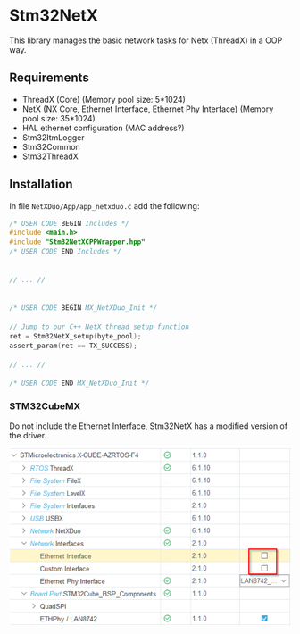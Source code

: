 # Stm32NetX

This library manages the basic network tasks for Netx (ThreadX) in a OOP way.



## Requirements

* ThreadX (Core) (Memory pool size: 5*1024)
* NetX (NX Core, Ethernet Interface, Ethernet Phy Interface) (Memory pool size: 35*1024)
* HAL ethernet configuration (MAC address?)
* Stm32ItmLogger
* Stm32Common
* Stm32ThreadX



## Installation

In file `NetXDuo/App/app_netxduo.c` add the following:

```c
/* USER CODE BEGIN Includes */
#include <main.h>
#include "Stm32NetXCPPWrapper.hpp"
/* USER CODE END Includes */


// ... //


/* USER CODE BEGIN MX_NetXDuo_Init */

// Jump to our C++ NetX thread setup function
ret = Stm32NetX_setup(byte_pool);
assert_param(ret == TX_SUCCESS);

// ... //

/* USER CODE END MX_NetXDuo_Init */
```



### STM32CubeMX

Do not include the Ethernet Interface, Stm32NetX has a modified version of the driver.

![image-20240517155504182](README.assets/image-20240517155504182.png)



